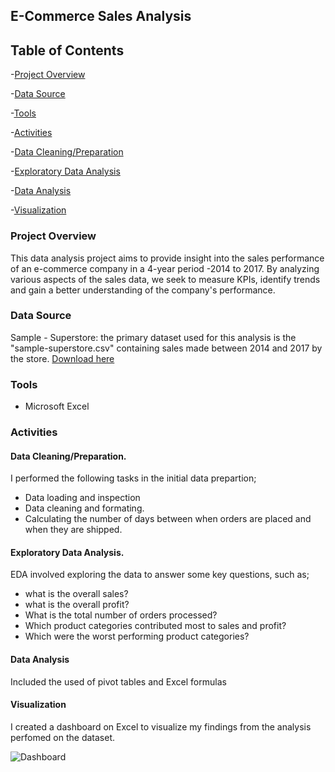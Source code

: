 ## E-Commerce Sales Analysis

## Table of Contents

-[Project Overview](#project-overview)

-[Data Source](#data-source)

-[Tools](#tools)

-[Activities](#activities)

-[Data Cleaning/Preparation](#data-cleaning-preparation)

-[Exploratory Data Analysis](#exploratory-data-analysis)

-[Data Analysis](data-analysis)

-[Visualization](visualization)

### Project Overview

This data analysis project aims to provide insight into the sales performance of an e-commerce company in a 4-year period -2014 to 2017. By analyzing various aspects of the sales data, we seek to measure KPIs, identify trends and gain a better understanding of the company's performance.

### Data Source

Sample - Superstore: the primary dataset used for this analysis is the "sample-superstore.csv" containing sales made between 2014 and 2017 by the store. [Download here](https://shorturl.at/hkxK0)

### Tools

- Microsoft Excel

### Activities

#### Data Cleaning/Preparation.

I performed the following tasks in the initial data prepartion;
- Data loading and inspection
- Data cleaning and formating.
- Calculating the number of days between when orders are placed and when they are shipped.

#### Exploratory Data Analysis.

EDA involved exploring the data to answer some key questions, such as;

- what is the overall sales?
- what is the overall profit?
- What is the total number of orders processed?
- Which product categories contributed most to sales and profit?
- Which were the worst performing product categories?

#### Data Analysis

Included the used of pivot tables and Excel formulas

#### Visualization

I created a dashboard on Excel to visualize my findings from the analysis perfomed on the dataset.

![Dashboard](https://github.com/ahniyi01/Superstore-Sales-Analysis/assets/140920419/1e14339e-793c-4e7f-af6c-4162b4b45471)

